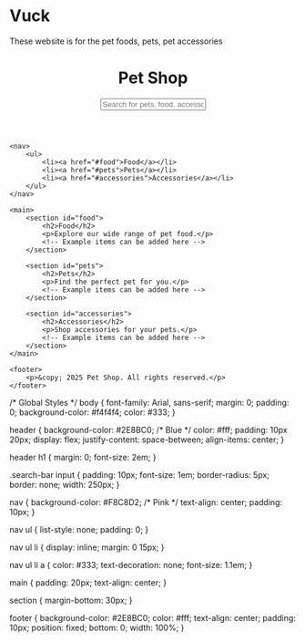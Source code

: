 # Vuck
These website is for the pet foods, pets, pet accessories
<!DOCTYPE html>
<html lang="en">
<head>
    <meta charset="UTF-8">
    <meta name="viewport" content="width=device-width, initial-scale=1.0">
    <title>Pet Store</title>
    <link rel="stylesheet" href="styles.css">
</head>
<body>
    <header>
        <div class="logo">
            <h1>Pet Shop</h1>
        </div>
        <div class="search-bar">
            <input type="text" placeholder="Search for pets, food, accessories..." id="search">
        </div>
    </header>

    <nav>
        <ul>
            <li><a href="#food">Food</a></li>
            <li><a href="#pets">Pets</a></li>
            <li><a href="#accessories">Accessories</a></li>
        </ul>
    </nav>

    <main>
        <section id="food">
            <h2>Food</h2>
            <p>Explore our wide range of pet food.</p>
            <!-- Example items can be added here -->
        </section>

        <section id="pets">
            <h2>Pets</h2>
            <p>Find the perfect pet for you.</p>
            <!-- Example items can be added here -->
        </section>

        <section id="accessories">
            <h2>Accessories</h2>
            <p>Shop accessories for your pets.</p>
            <!-- Example items can be added here -->
        </section>
    </main>

    <footer>
        <p>&copy; 2025 Pet Shop. All rights reserved.</p>
    </footer>
</body>
</html>/* Global Styles */
body {
    font-family: Arial, sans-serif;
    margin: 0;
    padding: 0;
    background-color: #f4f4f4;
    color: #333;
}

header {
    background-color: #2E8BC0; /* Blue */
    color: #fff;
    padding: 10px 20px;
    display: flex;
    justify-content: space-between;
    align-items: center;
}

header h1 {
    margin: 0;
    font-size: 2em;
}

.search-bar input {
    padding: 10px;
    font-size: 1em;
    border-radius: 5px;
    border: none;
    width: 250px;
}

nav {
    background-color: #F8C8D2; /* Pink */
    text-align: center;
    padding: 10px;
}

nav ul {
    list-style: none;
    padding: 0;
}

nav ul li {
    display: inline;
    margin: 0 15px;
}

nav ul li a {
    color: #333;
    text-decoration: none;
    font-size: 1.1em;
}

main {
    padding: 20px;
    text-align: center;
}

section {
    margin-bottom: 30px;
}

footer {
    background-color: #2E8BC0;
    color: #fff;
    text-align: center;
    padding: 10px;
    position: fixed;
    bottom: 0;
    width: 100%;
}
